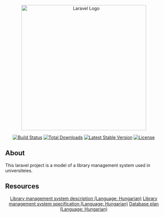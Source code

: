 <p align="center"><a href="https://laravel.com" target="_blank"><img src="https://raw.githubusercontent.com/laravel/art/master/logo-lockup/5%20SVG/2%20CMYK/1%20Full%20Color/laravel-logolockup-cmyk-red.svg" width="400" alt="Laravel Logo"></a></p>

<p align="center">
<a href="https://github.com/laravel/framework/actions"><img src="https://github.com/laravel/framework/workflows/tests/badge.svg" alt="Build Status"></a>
<a href="https://packagist.org/packages/laravel/framework"><img src="https://img.shields.io/packagist/dt/laravel/framework" alt="Total Downloads"></a>
<a href="https://packagist.org/packages/laravel/framework"><img src="https://img.shields.io/packagist/v/laravel/framework" alt="Latest Stable Version"></a>
<a href="https://packagist.org/packages/laravel/framework"><img src="https://img.shields.io/packagist/l/laravel/framework" alt="License"></a>
</p>

## About
This laravel project is a model of a library management system used in universiteies.
## Resources
<p align="center">
<a href="https://people.inf.elte.hu/groberto/elte_szt/feladatok/elte_szt_feladatok_1.pdf" target="_blank">Library management system description (Language: Hungarian)</a>
<a href="https://docs.google.com/document/d/1Y-yf7qRp1Aio-P7nUhEXl_iyI4S8eJ9rWEo28sgoHFs/edit?usp=sharing" target="_blank">Library management system specification (Language: Hungarian)</a>
<a href="https://docs.google.com/document/d/1t5arBh9agztMnHjIKJTvbnR3HcyaFp1L_Yqgp7ossm8/edit?usp=sharing" target="_blank">Database plan (Language: Hungarian)</a>
</p>
